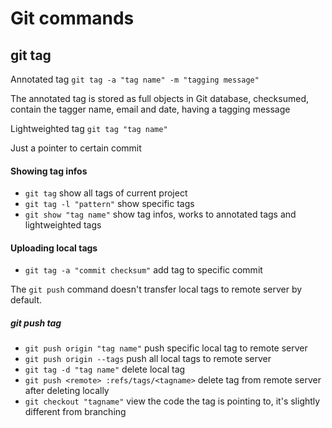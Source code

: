 # Git commands

## git tag

Annotated tag
`git tag -a "tag name" -m "tagging message"`

The annotated tag is stored as full objects in Git database, checksumed, contain the tagger name, email and date, having a tagging message

Lightweighted tag
`git tag "tag name"`

Just a pointer to certain commit

#### Showing tag infos
 * `git tag`  show all tags of current project
 * `git tag -l "pattern"` show specific tags
 * `git show "tag name"`  show tag infos, works to annotated tags and lightweighted tags

#### Uploading local tags
 * `git tag -a "commit checksum"`  add tag to specific commit

The `git push` command doesn't transfer local tags to remote server by default.

##### git push tag
 * `git push origin "tag name"`  push specific local tag to remote server
 * `git push origin --tags`  push all local tags to remote server
 * `git tag -d "tag name"` delete local tag
 * `git push <remote> :refs/tags/<tagname>`  delete tag from remote server after deleting locally
 * `git checkout "tagname"`  view the code the tag is pointing to, it's slightly different from branching
